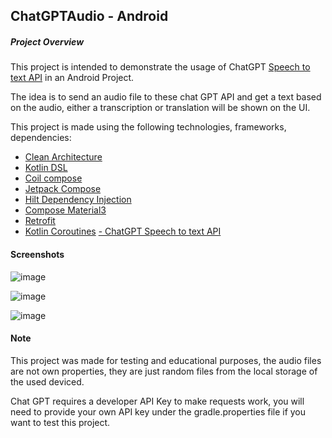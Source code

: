 ## ChatGPTAudio - Android

##### Project Overview #####
This project is intended to demonstrate the usage of ChatGPT [Speech to text API](https://platform.openai.com/docs/guides/speech-to-text) in an Android Project.

The idea is to send an audio file to these chat GPT API and get a text based on the audio, either a transcription or translation will be shown on the UI.

This project is made using the following technologies, frameworks, dependencies:

- [Clean Architecture](https://developer.android.com/topic/architecture)
- [Kotlin DSL](https://android-developers.googleblog.com/2023/04/kotlin-dsl-is-now-default-for-new-gradle-builds.html)
- [Coil compose](https://coil-kt.github.io/coil/compose/)
- [Jetpack Compose](https://developer.android.com/jetpack/compose)
- [Hilt Dependency Injection](https://developer.android.com/training/dependency-injection/hilt-android)
- [Compose Material3](https://developer.android.com/jetpack/androidx/releases/compose-material3)
- [Retrofit](https://square.github.io/retrofit/)
- [Kotlin Coroutines](https://developer.android.com/kotlin/coroutines?hl=es-419)
[- ChatGPT Speech to text API](https://platform.openai.com/docs/guides/speech-to-text)

#### Screenshots ####

![image](https://github.com/rescalon34/ChatGPTAudio/assets/52270734/3f82a22d-b0c9-4075-8bc9-c222a3523e26)

![image](https://github.com/rescalon34/ChatGPTAudio/assets/52270734/56ba7dca-295f-4da3-9d52-b878820ec01a)

![image](https://github.com/rescalon34/ChatGPTAudio/assets/52270734/af7d9fd3-3daf-405e-ad8a-67044b604a71)


#### Note ####
This project was made for testing and educational purposes, the audio files are not own properties, they are just random files from the local storage of the used deviced.

Chat GPT requires a developer API Key to make requests work, you will need to provide your own API key under the gradle.properties file if you want to test this project.

